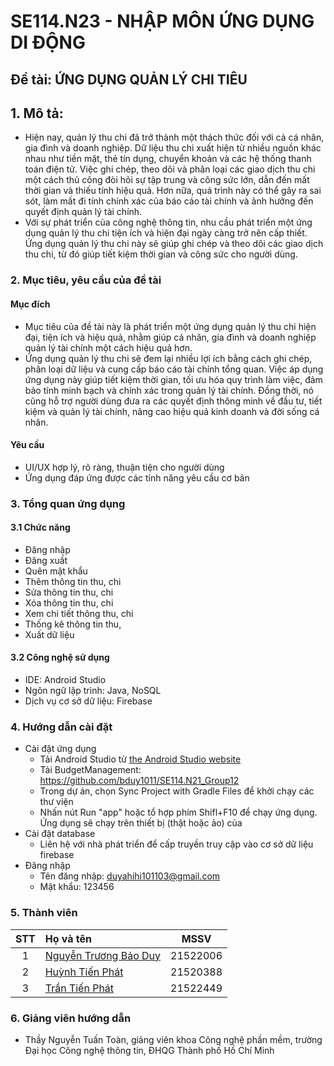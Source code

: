 # SE114.N23 - NHẬP MÔN ỨNG DỤNG DI ĐỘNG

## Đề tài: ỨNG DỤNG QUẢN LÝ CHI TIÊU

## 1. Mô tả:
* Hiện nay, quản lý thu chi đã trở thành một thách thức đối với cả cá nhân, gia đình và doanh nghiệp. Dữ liệu thu chi xuất hiện từ nhiều nguồn khác nhau như tiền mặt, thẻ tín dụng, chuyển khoản và các hệ thống thanh toán điện tử. Việc ghi chép, theo dõi và phân loại các giao dịch thu chi một cách thủ công đòi hỏi sự tập trung và công sức lớn, dẫn đến mất thời gian và thiếu tính hiệu quả. Hơn nữa, quá trình này có thể gây ra sai sót, làm mất đi tính chính xác của báo cáo tài chính và ảnh hưởng đến quyết định quản lý tài chính.
* Với sự phát triển của công nghệ thông tin, nhu cầu phát triển một ứng dụng quản lý thu chi tiện ích và hiện đại ngày càng trở nên cấp thiết. Ứng dụng quản lý thu chi này sẽ giúp ghi chép và theo dõi các giao dịch thu chi, từ đó giúp tiết kiệm thời gian và công sức cho người dùng.
### 2. Mục tiêu, yêu cầu của đề tài
#### Mục đích
* Mục tiêu của đề tài này là phát triển một ứng dụng quản lý thu chi hiện đại, tiện ích và hiệu quả, nhằm giúp cá nhân, gia đình và doanh nghiệp quản lý tài chính một cách hiệu quả hơn.
* Ứng dụng quản lý thu chi sẽ đem lại nhiều lợi ích bằng cách ghi chép, phân loại dữ liệu và cung cấp báo cáo tài chính tổng quan. Việc áp dụng ứng dụng này giúp tiết kiệm thời gian, tối ưu hóa quy trình làm việc, đảm bảo tính minh bạch và chính xác trong quản lý tài chính. Đồng thời, nó cũng hỗ trợ người dùng đưa ra các quyết định thông minh về đầu tư, tiết kiệm và quản lý tài chính, nâng cao hiệu quả kinh doanh và đời sống cá nhân.
#### Yêu cầu
* UI/UX hợp lý, rõ ràng, thuận tiện cho người dùng
* Ứng dụng đáp ứng được các tính năng yêu cầu cơ bản
### 3. Tổng quan ứng dụng 
#### 3.1 Chức năng
* Đăng nhập
* Đăng xuất
* Quên mật khẩu
* Thêm thông tin thu, chi
* Sửa thông tin thu, chi
* Xóa thông tin thu, chi
* Xem chi tiết thông thu, chi
* Thống kê thông tin thu,
* Xuất dữ liệu 
#### 3.2 Công nghệ sử dụng
* IDE: Android Studio
* Ngôn ngữ lập trình: Java, NoSQL
* Dịch vụ cơ sở dữ liệu: Firebase
### 4. Hướng dẫn cài đặt
* Cài đặt ứng dụng
  - Tải Android Studio từ [the Android Studio website](https://developer.android.com/studio)
  - Tải BudgetManagement: https://github.com/bduy1011/SE114.N21_Group12
  - Trong dự án, chọn Sync Project with Gradle Files để khởi chạy các thư viện
  - Nhấn nút Run "app" hoặc tổ hợp phím Shifl+F10 để chạy ứng dụng. Ứng dụng sẽ chạy trên thiết bị (thật hoặc ảo) của 
* Cài đặt database
  - Liên hệ với nhà phát triển để cấp truyền truy cập vào cơ sở dữ liệu firebase
* Đăng nhập
  - Tên đăng nhập: duyahihi101103@gmail.com
  - Mật khẩu: 123456


### 5. Thành viên

|STT|Họ và tên          |MSSV       |
|:-:|:------------------|:---------:|
| 1	|[Nguyễn Trương Bảo Duy](mailto:21522006@gm.uit.edu.vn)	| 21522006	|
| 2	|[Huỳnh Tiến Phát](mailto:21520388@gm.uit.edu.vn)	| 21520388	| 
| 3	|[Trần Tiến Phát](mailto:21522449@gm.uit.edu.vn)	| 21522449	|

### 6. Giảng viên hướng dẫn
* Thầy Nguyễn Tuấn Toàn, giảng viên khoa Công nghệ phần mềm, trường Đại học Công nghệ thông tin, ĐHQG Thành phố Hồ Chí Minh
